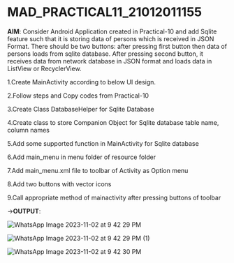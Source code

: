 # MAD_PRACTICAL11_21012011155

**AIM**:
Consider Android Application created in Practical-10 and add Sqlite feature such that it is storing data of persons which is received in JSON Format. There should be two buttons: after pressing first button then data of persons loads from sqlite database. After pressing second button, it receives data from network database in JSON format and loads data in ListView or RecyclerView.

1.Create MainActivity according to below UI design.

2.Follow steps and Copy codes from Practical-10

3.Create Class DatabaseHelper for Sqlite Database

4.Create class to store Companion Object for Sqlite database table name, column names

5.Add some supported function in MainActivity for Sqlite database

6.Add main_menu in menu folder of resource folder

7.Add main_menu.xml file to toolbar of Activity as Option menu

8.Add two buttons with vector icons

9.Call appropriate method of mainactivity after pressing buttons of toolbar

->**OUTPUT**:

![WhatsApp Image 2023-11-02 at 9 42 29 PM](https://github.com/Parth1820/MAD_PRACTICAL11_21012011155/assets/139493808/6f9f74e0-4e64-4249-8442-00be25af1d34)

![WhatsApp Image 2023-11-02 at 9 42 29 PM (1)](https://github.com/Parth1820/MAD_PRACTICAL11_21012011155/assets/139493808/899f47f4-2a6f-41a0-bca8-f55273fbcdad)

![WhatsApp Image 2023-11-02 at 9 42 30 PM](https://github.com/Parth1820/MAD_PRACTICAL11_21012011155/assets/139493808/639ba136-465f-420f-82d8-41e1b1d89ee9)




